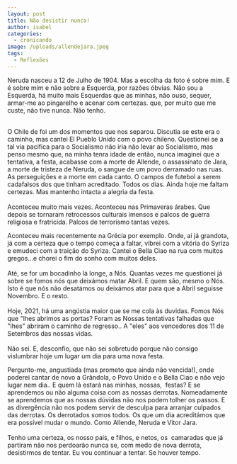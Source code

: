 ```yaml
---
layout: post
title: Não desistir nunca!
author: isabel
categories:
  - cronicando
image: /uploads/allendejara.jpeg
tags:
  - Reflexões
---
```

Neruda nasceu a 12 de Julho de 1904. Mas a escolha da foto é sobre mim. E é sobre mim e n&atilde;o sobre a Esquerda, por raz&otilde;es &oacute;bvias. N&atilde;o sou a Esquerda, h&aacute; muito mais Esquerdas que as minhas, n&atilde;o ouso, sequer, armar-me ao pingarelho e acenar com certezas. que, por muito que me custe, n&atilde;o tive nunca. N&atilde;o tenho.<br>&nbsp;

O Chile de foi um dos momentos que nos separou. Discutia se este era o caminho, mas cantei El Pueblo Unido com o povo chileno. Questionei se a tal via pacifica para o Socialismo n&atilde;o iria n&atilde;o levar ao Socialismo, mas penso mesmo que, na minha tenra idade de ent&atilde;o, nunca imaginei que a tentativa, a festa, acabasse com a morte de Allende, o assassinato de Jara, a morte de tristeza de Neruda, o sangue de um povo derramado nas ruas. As persegui&ccedil;&otilde;es e a morte em cada canto. O campos de futebol a serem cadafalsos dos que tinham acreditado. Todos os dias. Ainda hoje me faltam certezas. Mas mantenho intacta a alegria da festa.<br><br>Aconteceu muito mais vezes. Aconteceu nas Primaveras &aacute;rabes. Que depois se tornaram retrocessos culturais imensos e palcos de guerra religiosa e fratricida. Palcos de terrorismo tantas vezes.

Aconteceu mais recentemente na Grécia por exemplo. Onde, a&iacute; j&aacute; grandota, j&aacute; com a certeza que o tempo come&ccedil;a a faltar, vibrei com a vit&oacute;ria do Syriza e emudeci com a trai&ccedil;&atilde;o do Syriza. Cantei o Bella Ciao na rua com muitos gregos…e chorei o fim do sonho com muitos deles.<br><br>Até, se for um bocadinho l&aacute; longe, a N&oacute;s. Quantas vezes me questionei j&aacute; sobre se fomos n&oacute;s que deix&aacute;mos matar Abril. E quem s&atilde;o, mesmo o N&oacute;s. Isto é que n&oacute;s n&atilde;o desat&aacute;mos ou deix&aacute;mos atar para que a Abril seguisse Novembro. E o resto.<br><br>Hoje, 2021, h&aacute; uma ang&uacute;stia maior que se me cola &agrave;s duvidas. Fomos N&oacute;s que "lhes abrimos as portas? Foram as Nossas tentativas falhadas que "lhes" abriram o caminho de regresso.. A "eles" aos vencedores dos 11 de Setembros das nossas vidas.<br><br>N&atilde;o sei. E, desconfio, que n&atilde;o sei sobretudo porque n&atilde;o consigo vislumbrar hoje um lugar um dia para uma nova festa.

Pergunto-me, angustiada (mas prometo que ainda n&atilde;o vencida\!), onde poderei cantar de novo a Gr&acirc;ndola, o Povo Unido e o Bella Ciao e n&atilde;o vejo lugar nem dia.. E quem l&aacute; estar&aacute; nas minhas, nossas,&nbsp; festas? E se aprendemos ou n&atilde;o alguma coisa com as nossas derrotas. Nomeadamente se aprendemos que as nossas d&uacute;vidas n&atilde;o nos podem tolher os passos. E as diverg&ecirc;ncia n&atilde;o nos podem servir de desculpa para arranjar culpados das derrotas. Os derrotados somos todos. Os que um dia acredit&aacute;mos que era poss&iacute;vel mudar o mundo. Como Allende, Neruda e Vitor Jara.<br><br>Tenho uma certeza, os nosso pais, e filhos, e netos, os&nbsp; camaradas que j&aacute; partiram n&atilde;o nos perdoar&atilde;o nunca se, com medo de nova derrota, desistirmos de tentar. Eu vou continuar a tentar. Se houver tempo.

&nbsp;
